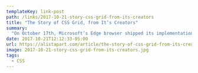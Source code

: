 ```yaml
---
templateKey: link-post
path: /links/2017-10-21-story-css-grid-from-its-creators
title: "The Story of CSS Grid, from It’s Creators"
summary:
  "On October 17th, Microsoft’s Edge browser shipped its implementation of CSS Grid. This is a milestone for a number of reasons. First, it means that all major browsers now support this incredible layout tool. Second, it means that all major browsers rolled out their implementations in a single year(!), a terrific example of standards success and cross-browser collaboration. But third, and perhaps most interestingly, it closes the loop on a process that has been more than 20 years in the making."
date: 2017-10-21T12:12:33-05:00
url: https://alistapart.com/article/the-story-of-css-grid-from-its-creators
image: 2017-10-21-story-css-grid-from-its-creators.jpg
tags:
  - CSS
---
```


